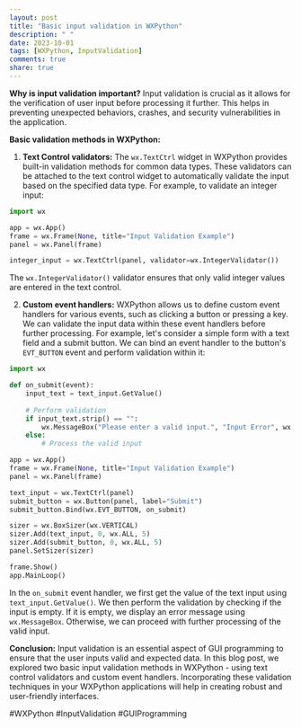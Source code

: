 ```yaml
---
layout: post
title: "Basic input validation in WXPython"
description: " "
date: 2023-10-01
tags: [WXPython, InputValidation]
comments: true
share: true
---
```


**Why is input validation important?**
Input validation is crucial as it allows for the verification of user input before processing it further. This helps in preventing unexpected behaviors, crashes, and security vulnerabilities in the application.

**Basic validation methods in WXPython:**

1. **Text Control validators:** The `wx.TextCtrl` widget in WXPython provides built-in validation methods for common data types. These validators can be attached to the text control widget to automatically validate the input based on the specified data type. For example, to validate an integer input:

```python
import wx

app = wx.App()
frame = wx.Frame(None, title="Input Validation Example")
panel = wx.Panel(frame)

integer_input = wx.TextCtrl(panel, validator=wx.IntegerValidator())
```
The `wx.IntegerValidator()` validator ensures that only valid integer values are entered in the text control.

2. **Custom event handlers:** WXPython allows us to define custom event handlers for various events, such as clicking a button or pressing a key. We can validate the input data within these event handlers before further processing. For example, let's consider a simple form with a text field and a submit button. We can bind an event handler to the button's `EVT_BUTTON` event and perform validation within it:

```python
import wx

def on_submit(event):
    input_text = text_input.GetValue()
    
    # Perform validation
    if input_text.strip() == "":
        wx.MessageBox("Please enter a valid input.", "Input Error", wx.OK | wx.ICON_ERROR)
    else:
        # Process the valid input

app = wx.App()
frame = wx.Frame(None, title="Input Validation Example")
panel = wx.Panel(frame)

text_input = wx.TextCtrl(panel)
submit_button = wx.Button(panel, label="Submit")
submit_button.Bind(wx.EVT_BUTTON, on_submit)

sizer = wx.BoxSizer(wx.VERTICAL)
sizer.Add(text_input, 0, wx.ALL, 5)
sizer.Add(submit_button, 0, wx.ALL, 5)
panel.SetSizer(sizer)

frame.Show()
app.MainLoop()
```
In the `on_submit` event handler, we first get the value of the text input using `text_input.GetValue()`. We then perform the validation by checking if the input is empty. If it is empty, we display an error message using `wx.MessageBox`. Otherwise, we can proceed with further processing of the valid input.

**Conclusion:**
Input validation is an essential aspect of GUI programming to ensure that the user inputs valid and expected data. In this blog post, we explored two basic input validation methods in WXPython - using text control validators and custom event handlers. Incorporating these validation techniques in your WXPython applications will help in creating robust and user-friendly interfaces.

#WXPython #InputValidation #GUIProgramming